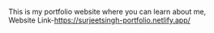 This is my portfolio website where you can learn about me,  
Website Link-https://surjeetsingh-portfolio.netlify.app/
